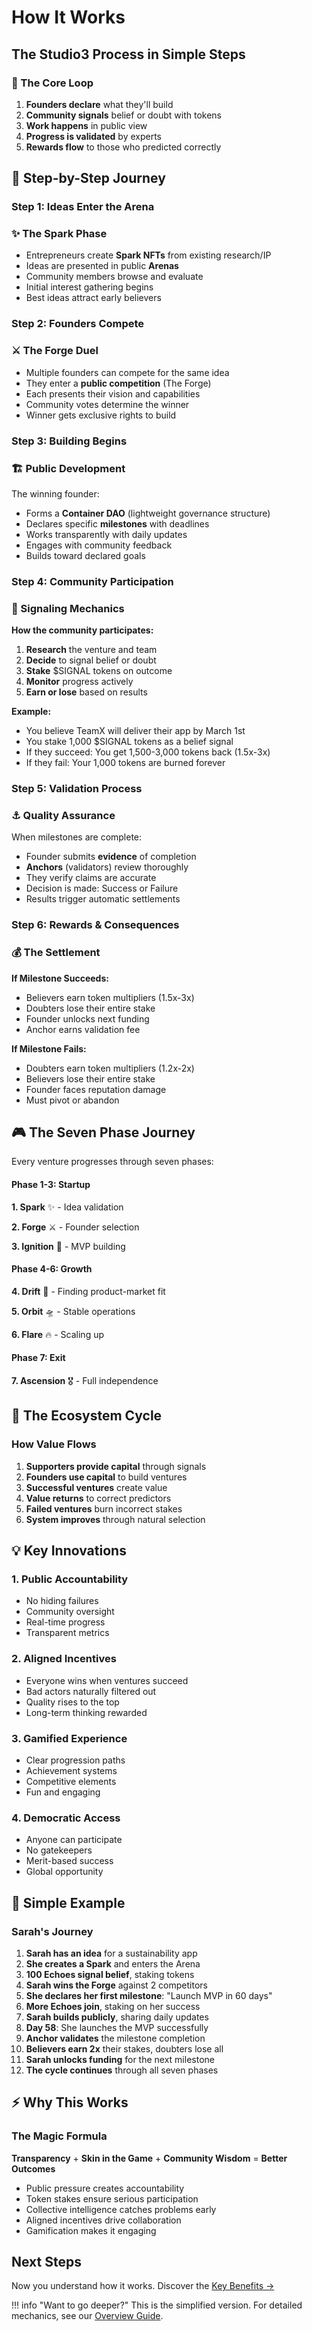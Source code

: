 # How It Works

## The Studio3 Process in Simple Steps

<div class="arena-card" markdown="1">

<h3>🎯 The Core Loop</h3>

1. **Founders declare** what they'll build
2. **Community signals** belief or doubt with tokens
3. **Work happens** in public view
4. **Progress is validated** by experts
5. **Rewards flow** to those who predicted correctly
</div>

## 🚀 Step-by-Step Journey

### Step 1: Ideas Enter the Arena

<div class="arena-card" markdown="1">

<h3>✨ The Spark Phase</h3>

- Entrepreneurs create **Spark NFTs** from existing research/IP
- Ideas are presented in public **Arenas**
- Community members browse and evaluate
- Initial interest gathering begins
- Best ideas attract early believers

</div>

### Step 2: Founders Compete

<div class="arena-card" markdown="1">

<h3>⚔️ The Forge Duel</h3>

- Multiple founders can compete for the same idea
- They enter a **public competition** (The Forge)
- Each presents their vision and capabilities
- Community votes determine the winner
- Winner gets exclusive rights to build

</div>

### Step 3: Building Begins

<div class="arena-card" markdown="1">

<h3>🏗️ Public Development</h3>

The winning founder:

- Forms a **Container DAO** (lightweight governance structure)
- Declares specific **milestones** with deadlines
- Works transparently with daily updates
- Engages with community feedback
- Builds toward declared goals

</div>

### Step 4: Community Participation

<div class="arena-card" markdown="1">

<h3>📡 Signaling Mechanics</h3>

**How the community participates:**

1. **Research** the venture and team
2. **Decide** to signal belief or doubt
3. **Stake** $SIGNAL tokens on outcome
4. **Monitor** progress actively
5. **Earn or lose** based on results

**Example:**
- You believe TeamX will deliver their app by March 1st
- You stake 1,000 $SIGNAL tokens as a belief signal
- If they succeed: You get 1,500-3,000 tokens back (1.5x-3x)
- If they fail: Your 1,000 tokens are burned forever

</div>

### Step 5: Validation Process

<div class="arena-card" markdown="1">

<h3>⚓ Quality Assurance</h3>

When milestones are complete:

- Founder submits **evidence** of completion
- **Anchors** (validators) review thoroughly
- They verify claims are accurate
- Decision is made: Success or Failure
- Results trigger automatic settlements

</div>

### Step 6: Rewards & Consequences

<div class="arena-card" markdown="1">

<h3>💰 The Settlement</h3>

**If Milestone Succeeds:**
- Believers earn token multipliers (1.5x-3x)
- Doubters lose their entire stake
- Founder unlocks next funding
- Anchor earns validation fee

**If Milestone Fails:**
- Doubters earn token multipliers (1.2x-2x)
- Believers lose their entire stake
- Founder faces reputation damage
- Must pivot or abandon

</div>

## 🎮 The Seven Phase Journey

Every venture progresses through seven phases:

<div class="grid">
<div class="arena-card">

<h4>Phase 1-3: Startup</h4>

<p><strong>1. Spark</strong> ✨ - Idea validation</p>
<p><strong>2. Forge</strong> ⚔️ - Founder selection</p>
<p><strong>3. Ignition</strong> 🚀 - MVP building</p>

</div>

<div class="arena-card">

<h4>Phase 4-6: Growth</h4>

<p><strong>4. Drift</strong> 🌊 - Finding product-market fit</p>
<p><strong>5. Orbit</strong> 🛸 - Stable operations</p>
<p><strong>6. Flare</strong> 🔥 - Scaling up</p>

</div>

<div class="arena-card">

<h4>Phase 7: Exit</h4>

<p><strong>7. Ascension</strong> 🎖️ - Full independence</p>

</div>
</div>

## 🔄 The Ecosystem Cycle

<div class="arena-card" markdown="1">

<h3>How Value Flows</h3>

1. **Supporters provide capital** through signals
2. **Founders use capital** to build ventures
3. **Successful ventures** create value
4. **Value returns** to correct predictors
5. **Failed ventures** burn incorrect stakes
6. **System improves** through natural selection
</div>

## 💡 Key Innovations

### 1. Public Accountability
- No hiding failures
- Community oversight
- Real-time progress
- Transparent metrics

### 2. Aligned Incentives  
- Everyone wins when ventures succeed
- Bad actors naturally filtered out
- Quality rises to the top
- Long-term thinking rewarded

### 3. Gamified Experience
- Clear progression paths
- Achievement systems
- Competitive elements
- Fun and engaging

### 4. Democratic Access
- Anyone can participate
- No gatekeepers
- Merit-based success
- Global opportunity

## 🎯 Simple Example

<div class="arena-card" markdown="1">

<h3>Sarah's Journey</h3>

1. **Sarah has an idea** for a sustainability app
2. **She creates a Spark** and enters the Arena
3. **100 Echoes signal belief**, staking tokens
4. **Sarah wins the Forge** against 2 competitors
5. **She declares her first milestone**: "Launch MVP in 60 days"
6. **More Echoes join**, staking on her success
7. **Sarah builds publicly**, sharing daily updates
8. **Day 58**: She launches the MVP successfully
9. **Anchor validates** the milestone completion
10. **Believers earn 2x** their stakes, doubters lose all
11. **Sarah unlocks funding** for the next milestone
12. **The cycle continues** through all seven phases
</div>

## ⚡ Why This Works

<div class="arena-card" markdown="1">

<h3>The Magic Formula</h3>

**Transparency** + **Skin in the Game** + **Community Wisdom** = **Better Outcomes**

- Public pressure creates accountability
- Token stakes ensure serious participation  
- Collective intelligence catches problems early
- Aligned incentives drive collaboration
- Gamification makes it engaging

</div>

## Next Steps

Now you understand how it works. Discover the [Key Benefits →](key-benefits.md)

!!! info "Want to go deeper?"
    This is the simplified version. For detailed mechanics, see our [Overview Guide](../overview-guide/index.md).